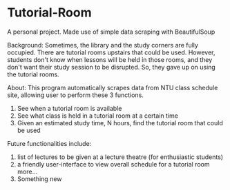 # Tutorial-Room
A personal project. Made use of simple data scraping with BeautifulSoup

Background: Sometimes, the library and the study corners are fully occupied. There are tutorial rooms upstairs that could be used. However, students don't know when lessons will be held in those rooms, and they don't want their study session to be disrupted. So, they gave up on using the tutorial rooms. 

About: This program automatically scrapes data from NTU class schedule site, allowing user to perform these 3 functions.

1) See when a tutorial room is available
2) See what class is held in a tutorial room at a certain time
3) Given an estimated study time, N hours, find the tutorial room that could be used

Future functionalities include:
1) list of lectures to be given at a lecture theatre (for enthusiastic students)
2) a friendly user-interface to view overall schedule for a tutorial room
more...
3) Something new

